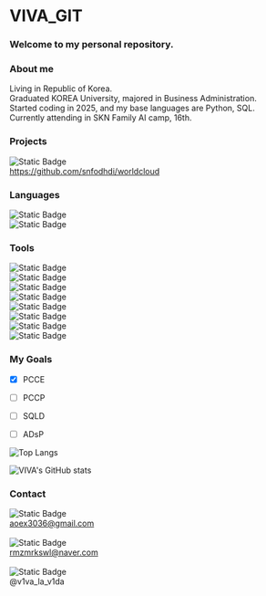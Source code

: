 # VIVA_GIT
### Welcome to my personal repository.

### About me
Living in Republic of Korea. <br>
Graduated KOREA University, majored in Business Administration. <br>
Started coding in 2025, and my base languages are Python, SQL. <br>
Currently attending in SKN Family AI camp, 16th.

### Projects
![Static Badge](https://img.shields.io/badge/Github-%23181717?style=flat&logo=github&logoColor=white&logoSize=auto&color=%23181717) <br>
https://github.com/snfodhdi/worldcloud

### Languages
![Static Badge](https://img.shields.io/badge/Python-%233776AB?style=flat&logo=python&logoColor=white&logoSize=auto&color=%233776AB) <br>
![Static Badge](https://img.shields.io/badge/SQLite-%23003B57?style=flat&logo=sqlite&logoColor=white&logoSize=auto&color=%23003B57)

### Tools
![Static Badge](https://img.shields.io/badge/PyCharm-%23000000?style=flat&logo=pycharm&logoColor=white&logoSize=auto&color=%23000000) <br>
![Static Badge](https://img.shields.io/badge/Anaconda-%2344A833?style=flat&logo=anaconda&logoColor=white&logoSize=auto&color=%2344A833) <br>
![Static Badge](https://img.shields.io/badge/Google%20Colab-%23F9AB00?style=flat&logo=google%20colab&logoColor=white&logoSize=auto&color=%23F9AB00) <br>
![Static Badge](https://img.shields.io/badge/MySQL-%234479A1?style=flat&logo=mysql&logoColor=white&logoSize=auto&color=%234479A1) <br>
![Static Badge](https://img.shields.io/badge/Github-%23181717?style=flat&logo=github&logoColor=white&logoSize=auto&color=%23181717) <br>
![Static Badge](https://img.shields.io/badge/Claude-%23D97757?style=flat&logo=claude&logoColor=white&logoSize=auto&color=%23D97757) <br>
![Static Badge](https://img.shields.io/badge/OpenAI-%23412991?style=flat&logo=openai&logoColor=white&logoSize=auto&color=%23412991) <br>
![Static Badge](https://img.shields.io/badge/Perplexity-%231FB8CD?style=flat&logo=perplexity&logoColor=white&logoSize=auto&color=%231FB8CD)

### My Goals
- [x] PCCE
- [ ] PCCP
- [ ] SQLD
- [ ] ADsP


![Top Langs](https://github-readme-stats.vercel.app/api/top-langs/?username=snfodhdi&layout=compact&theme=dracula)

![VIVA's GitHub stats](https://github-readme-stats.vercel.app/api?username=snfodhdi&show_icons=true&theme=dracula)



### Contact
![Static Badge](https://img.shields.io/badge/Gmail-%23EA4335?style=flat&logo=gmail&logoColor=white&logoSize=auto&color=%23EA4335) <br> aoex3036@gmail.com <br> <br>
![Static Badge](https://img.shields.io/badge/Naver-%2303C75A?style=flat&logo=naver&logoColor=white&logoSize=auto&color=%2303C75A) <br> rmzmrkswl@naver.com <br> <br>
![Static Badge](https://img.shields.io/badge/Instagram-%23FF0069?style=flat&logo=instagram&logoColor=white&logoSize=auto&color=%23FF0069) <br> @v1va_la_v1da
